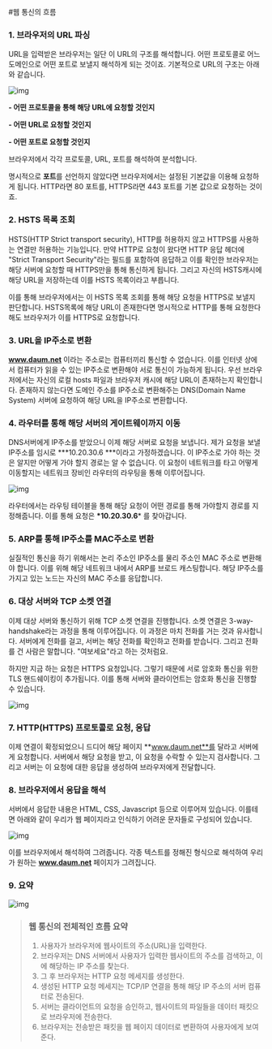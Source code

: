 #웹 통신의 흐름

### 1. 브라우저의 URL 파싱

URL을 입력받은 브라우저는 일단 이 URL의 구조를 해석합니다. 어떤 프로토콜로 어느 도메인으로 어떤 포트로 보낼지 해석하게 되는 것이죠. 기본적으로 URL의 구조는 아래와 같습니다.

 

![img](https://blog.kakaocdn.net/dn/dfjElB/btqDH2sKASg/236MABv8iJyBDUkm4TdhkK/img.png)

 

**- 어떤 프로토콜을 통해 해당 URL에 요청할 것인지**

**- 어떤 URL로 요청할 것인지**

**- 어떤 포트로 요청할 것인지**

브라우저에서 각각 프로토콜, URL, 포트를 해석하여 분석합니다.

 

 

명시적으로 **포트**를 선언하지 않았다면 브라우저에서는 설정된 기본값을 이용해 요청하게 됩니다. HTTP라면 80 포트를, HTTPS라면 443 포트를 기본 값으로 요청하는 것이죠.

 

### 2. HSTS 목록 조회

HSTS(HTTP Strict transport security), HTTP를 허용하지 않고 HTTPS를 사용하는 연결만 허용하는 기능입니다. 만약 HTTP로 요청이 왔다면 HTTP 응답 헤더에 "Strict Transport Security"라는 필드를 포함하여 응답하고 이를 확인한 브라우저는 해당 서버에 요청할 때 HTTPS만을 통해 통신하게 됩니다. 그리고 자신의 HSTS캐시에 해당 URL을 저장하는데 이를 HSTS 목록이라고 부릅니다.

 

이를 통해 브라우저에서는 이 HSTS 목록 조회를 통해 해당 요청을 HTTPS로 보낼지 판단합니다. HSTS목록에 해당 URL이 존재한다면 명시적으로 HTTP를 통해 요청한다 해도 브라우저가 이를 HTTPS로 요청합니다.

###  

### 3. URL을 IP주소로 변환

**www.daum.net** 이라는 주소로는 컴퓨터끼리 통신할 수 없습니다. 이를 인터넷 상에서 컴퓨터가 읽을 수 있는 IP주소로 변환해야 서로 통신이 가능하게 됩니다. 우선 브라우저에서는 자신의 로컬 hosts 파일과 브라우저 캐시에 해당 URL이 존재하는지 확인합니다. 존재하지 않는다면 도메인 주소를 IP주소로 변환해주는 DNS(Domain Name System) 서버에 요청하여 해당 URL을 IP주소로 변환합니다. 

 

 

####  

 

### 4. 라우터를 통해 해당 서버의 게이트웨이까지 이동

DNS서버에게 IP주소를 받았으니 이제 해당 서버로 요청을 보냅니다. 제가 요청을 보낼 IP주소를 임시로 **\*10.20.30.6 ***이라고 가정하겠습니다. 이 IP주소로 가야 하는 것은 알지만 어떻게 가야 할지 경로는 알 수 없습니다. 이 요청이 네트워크를 타고 어떻게 이동할지는 네트워크 장비인 라우터의 라우팅을 통해 이루어집니다.

 

 

 

![img](https://blog.kakaocdn.net/dn/MmiKa/btqDJNaoI1G/cu3Pwo3ugTC6EDyVD2PNA1/img.png)

 

라우터에서는 라우팅 테이블을 통해 해당 요청이 어떤 경로를 통해 가야할지 경로를 지정해줍니다. 이를 통해 요청은 **\*10.20.30.6*** 를 찾아갑니다.

 

### 5. ARP를 통해 IP주소를 MAC주소로 변환

 

실질적인 통신을 하기 위해서는 논리 주소인 IP주소를 물리 주소인 MAC 주소로 변환해야 합니다. 이를 위해 해당 네트워크 내에서 ARP를 브로드 캐스팅합니다. 해당 IP주소를 가지고 있는 노드는 자신의 MAC 주소를 응답합니다.

 

 

### 6. 대상 서버와 TCP 소켓 연결

이제 대상 서버와 통신하기 위해 TCP 소켓 연결을 진행합니다. 소켓 연결은 3-way-handshake라는 과정을 통해 이루어집니다. 이 과정은 마치 전화를 거는 것과 유사합니다. 서버에게 전화를 걸고, 서버는 해당 전화를 확인하고 전화를 받습니다. 그리고 전화를 건 사람은 말합니다. "여보세요"라고 하는 것처럼요.

 

하지만 지금 하는 요청은 HTTPS 요청입니다. 그렇기 때문에 서로 암호화 통신을 위한 TLS 핸드쉐이킹이 추가됩니다. 이를 통해 서버와 클라이언트는 암호화 통신을 진행할 수 있습니다.

 

 

![img](https://blog.kakaocdn.net/dn/AH0pw/btqDHtEcJlG/Kvi1fTEjMO6UGPaRoTVy8K/img.png)

 

####  

### 7. HTTP(HTTPS) 프로토콜로 요청, 응답

이제 연결이 확정되었으니 드디어 해당 페이지 **www.daum.net**를 달라고 서버에게 요청합니다. 서버에서 해당 요청을 받고, 이 요청을 수락할 수 있는지 검사합니다. 그리고 서버는 이 요청에 대한 응답을 생성하여 브라우저에게 전달합니다.

 

### 8. 브라우저에서 응답을 해석

서버에서 응답한 내용은 HTML, CSS, Javascript 등으로 이루어져 있습니다. 이를테면 아래와 같이 우리가 웹 페이지라고 인식하기 어려운 문자들로 구성되어 있습니다.

 

![img](https://blog.kakaocdn.net/dn/nmLPW/btqDInXNYVq/4aXuwTplu1xOOngHq6Ep8K/img.png)

 

 

이를 브라우저에서 해석하여 그려줍니다. 각종 텍스트를 정해진 형식으로 해석하여 우리가 원하는 **www.daum.net** 페이지가 그려집니다.



### 9. 요약

![img](https://media.vlpt.us/images/woo0_hooo/post/e119383c-61cc-46d5-a85d-b27b65ddee1e/Untitled.png)

> ### 웹 통신의 전체적인 흐름 요약
>
> 1. 사용자가 브라우저에 웹사이트의 주소(URL)을 입력한다.
> 2. 브라우저는 DNS 서버에서 사용자가 입력한 웹사이트의 주소를 검색하고, 이에 해당하는 IP 주소를 찾는다.
> 3. 그 후 브라우저는 HTTP 요청 메세지를 생성한다.
> 4. 생성된 HTTP 요청 메세지는 TCP/IP 연결을 통해 해당 IP 주소의 서버 컴퓨터로 전송된다.
> 5. 서버는 클라이언트의 요청을 승인하고, 웹사이트의 파일들을 데이터 패킷으로 브라우저에 전송한다.
> 6. 브라우저는 전송받은 패킷을 웹 페이지 데이터로 변환하여 사용자에게 보여준다.

